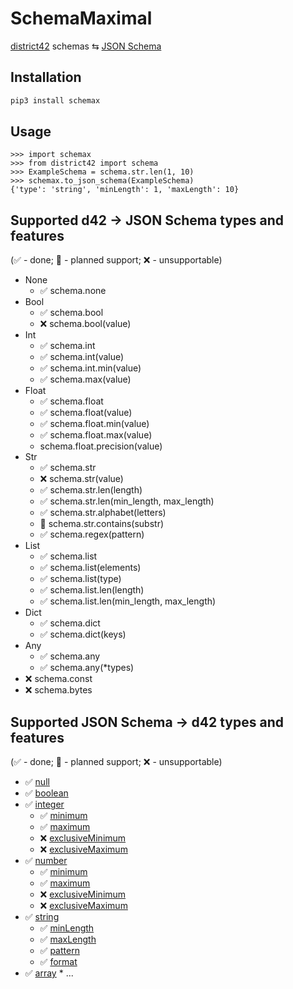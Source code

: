 # SchemaMaximal

[district42](https://github.com/tsv1/district42) schemas ⇆ [JSON Schema](https://json-schema.org/)

## Installation

```sh
pip3 install schemax
```

## Usage

```pycon
>>> import schemax
>>> from district42 import schema
>>> ExampleSchema = schema.str.len(1, 10)
>>> schemax.to_json_schema(ExampleSchema)
{'type': 'string', 'minLength': 1, 'maxLength': 10}
```

## Supported d42 -> JSON Schema types and features

(✅ - done; 🔧 - planned support; ❌ - unsupportable)

* None
  * ✅ schema.none
* Bool
  * ✅ schema.bool
  * ❌ schema.bool(value)
* Int
  * ✅ schema.int
  * ✅ schema.int(value)
  * ✅ schema.int.min(value)
  * ✅ schema.max(value) 
* Float
  * ✅ schema.float
  * ✅ schema.float(value)
  * ✅ schema.float.min(value)
  * ✅ schema.float.max(value)
  * schema.float.precision(value)
* Str
  * ✅ schema.str
  * ❌ schema.str(value)
  * ✅ schema.str.len(length)
  * ✅ schema.str.len(min_length, max_length)
  * ✅ schema.str.alphabet(letters)
  * 🔧 schema.str.contains(substr)
  * ✅ schema.regex(pattern)
* List
  * ✅ schema.list
  * ✅ schema.list(elements)
  * ✅ schema.list(type)
  * ✅ schema.list.len(length)
  * ✅ schema.list.len(min_length, max_length)
* Dict
  * ✅ schema.dict
  * ✅ schema.dict(keys)
* Any
  * ✅ schema.any 
  * ✅ schema.any(*types)
* ❌ schema.const
* ❌ schema.bytes

## Supported JSON Schema -> d42 types and features

(✅ - done; 🔧 - planned support; ❌ - unsupportable)

* ✅ [null](http://json-schema.org/understanding-json-schema/reference/null.html)
* ✅ [boolean](http://json-schema.org/understanding-json-schema/reference/boolean.html)
* ✅ [integer](http://json-schema.org/understanding-json-schema/reference/numeric.html#integer)
  * ✅ [minimum](http://json-schema.org/understanding-json-schema/reference/numeric.html#range)
  * ✅ [maximum](http://json-schema.org/understanding-json-schema/reference/numeric.html#range)
  * ❌ [exclusiveMinimum](http://json-schema.org/understanding-json-schema/reference/numeric.html#range)
  * ❌ [exclusiveMaximum](http://json-schema.org/understanding-json-schema/reference/numeric.html#range)
* ✅ [number](http://json-schema.org/understanding-json-schema/reference/numeric.html#number)
  * ✅ [minimum](http://json-schema.org/understanding-json-schema/reference/numeric.html#range)
  * ✅ [maximum](http://json-schema.org/understanding-json-schema/reference/numeric.html#range)
  * ❌ [exclusiveMinimum](http://json-schema.org/understanding-json-schema/reference/numeric.html#range)
  * ❌ [exclusiveMaximum](http://json-schema.org/understanding-json-schema/reference/numeric.html#range)
* ✅ [string](http://json-schema.org/understanding-json-schema/reference/string.html)
  * ✅ [minLength](http://json-schema.org/understanding-json-schema/reference/string.html#length)
  * ✅ [maxLength](http://json-schema.org/understanding-json-schema/reference/string.html#length)
  * ✅ [pattern](http://json-schema.org/understanding-json-schema/reference/string.html#regular-expressions)
  * ✅ [format](http://json-schema.org/understanding-json-schema/reference/string.html#format)
* ✅ [array](http://json-schema.org/understanding-json-schema/reference/array.html)
  * 
...
